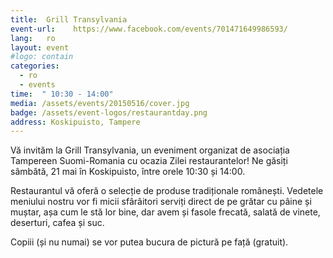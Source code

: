 ```yaml
---
title:  Grill Transylvania
event-url:    https://www.facebook.com/events/701471649986593/
lang:   ro
layout: event
#logo: contain
categories:
  - ro
  - events
time:  " 10:30 - 14:00"
media: /assets/events/20150516/cover.jpg
badge: /assets/event-logos/restaurantday.png
address: Koskipuisto, Tampere
---
```


Vă invităm la Grill Transylvania, un eveniment organizat de asociația Tampereen Suomi-Romania cu ocazia Zilei restaurantelor! Ne găsiți sâmbătă, 21 mai în Koskipuisto, între orele 10:30 și 14:00.

Restaurantul vă oferă o selecție de produse tradiționale românești. Vedetele meniului nostru vor fi micii sfârâitori serviți direct de pe grătar cu pâine și muștar, așa cum le stă lor bine, dar avem și fasole frecată, salată de vinete, deserturi, cafea și suc.

Copiii (și nu numai) se vor putea bucura de pictură pe față (gratuit).
